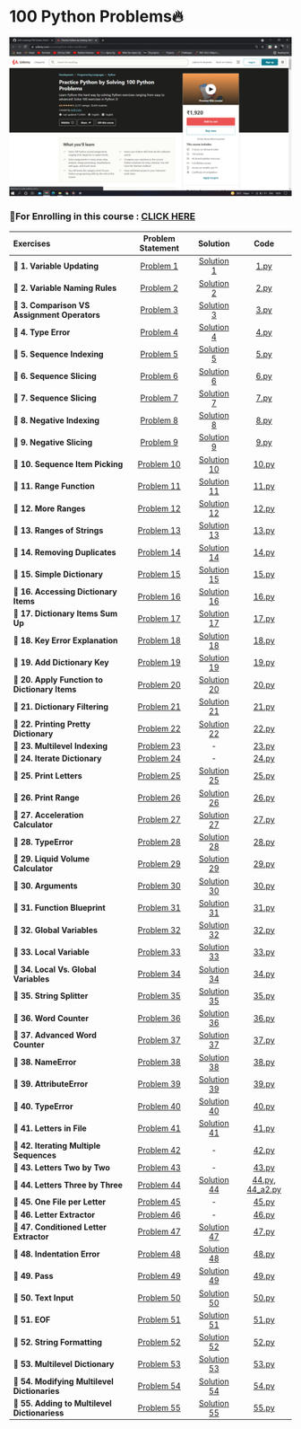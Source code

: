 # 100 Python Problems🔥

<img src="https://github.com/kishanrajput23/Self-Learning/blob/main/100%20Python%20Problems/Udemy%20Course.png" alt="">

### 📌For Enrolling in this course : [CLICK HERE](https://www.udemy.com/course/python-video-workbook/)

| Exercises  | Problem Statement |  Solution |  Code  |
| :------- | :-----------: | :-----: | :----: |
| **🔸 1. Variable Updating**  | [Problem 1](https://github.com/kishanrajput23/Self-Learning/blob/main/100%20Python%20Problems/Exercises/Exercise%201/Exercise%201%20-%20Variable%20Updating.html)  |  [Solution 1](https://github.com/kishanrajput23/Self-Learning/blob/main/100%20Python%20Problems/Exercises/Exercise%201/Exercise%201%20Solution.html)  |  [1.py](https://github.com/kishanrajput23/Self-Learning/blob/main/100%20Python%20Problems/Exercises/Exercise%201/1.py)  |
| **🔸 2. Variable Naming Rules**  | [Problem 2](https://github.com/kishanrajput23/Self-Learning/blob/main/100%20Python%20Problems/Exercises/Exercise%202/Exercise%202%20-%20Naming%20Rules.html)  |  [Solution 2](https://github.com/kishanrajput23/Self-Learning/blob/main/100%20Python%20Problems/Exercises/Exercise%202/Exercise%202%20Solution.html)  |  [2.py](https://github.com/kishanrajput23/Self-Learning/blob/main/100%20Python%20Problems/Exercises/Exercise%202/2.py)  |
| **🔸 3. Comparison VS Assignment Operators**  | [Problem 3](https://github.com/kishanrajput23/Self-Learning/blob/main/100%20Python%20Problems/Exercises/Exercise%203/Exercise%203%20-%20Compare%20vs%20Assign.html)  |  [Solution 3](https://github.com/kishanrajput23/Self-Learning/blob/main/100%20Python%20Problems/Exercises/Exercise%203/Exercise%203%20Solution.txt)  |  [3.py](https://github.com/kishanrajput23/Self-Learning/blob/main/100%20Python%20Problems/Exercises/Exercise%203/3.py)  |
| **🔸 4. Type Error**  | [Problem 4](https://github.com/kishanrajput23/Self-Learning/blob/main/100%20Python%20Problems/Exercises/Exercise%204/Exercise%204%20-%20TypeError.html)  |  [Solution 4](https://github.com/kishanrajput23/Self-Learning/blob/main/100%20Python%20Problems/Exercises/Exercise%204/Exercise%204%20Solution.html)  |  [4.py](https://github.com/kishanrajput23/Self-Learning/blob/main/100%20Python%20Problems/Exercises/Exercise%204/4.py)  |
| **🔸 5. Sequence Indexing**  | [Problem 5](https://github.com/kishanrajput23/Self-Learning/blob/main/100%20Python%20Problems/Exercises/Exercise%205/Exercise%205%20-%20Sequence%20Indexing.html)  |  [Solution 5](https://github.com/kishanrajput23/Self-Learning/blob/main/100%20Python%20Problems/Exercises/Exercise%205/Exercise%205%20Solution.html)  |  [5.py](https://github.com/kishanrajput23/Self-Learning/blob/main/100%20Python%20Problems/Exercises/Exercise%205/5.py)  |
| **🔸 6. Sequence Slicing**  | [Problem 6](https://github.com/kishanrajput23/Self-Learning/blob/main/100%20Python%20Problems/Exercises/Exercise%206/Exercise%206%20-%20Sequence%20Slicing.html)  |  [Solution 6](https://github.com/kishanrajput23/Self-Learning/blob/main/100%20Python%20Problems/Exercises/Exercise%206/Exercise%206%20Solution.html)  |  [6.py](https://github.com/kishanrajput23/Self-Learning/blob/main/100%20Python%20Problems/Exercises/Exercise%206/6.py)  |
| **🔸 7. Sequence Slicing**  | [Problem 7](https://github.com/kishanrajput23/Self-Learning/blob/main/100%20Python%20Problems/Exercises/Exercise%207/Exercise%207%20-%20Sequence%20Slicing.html)  |  [Solution 7](https://github.com/kishanrajput23/Self-Learning/blob/main/100%20Python%20Problems/Exercises/Exercise%207/Exercise%207%20Solution.html)  |  [7.py](https://github.com/kishanrajput23/Self-Learning/blob/main/100%20Python%20Problems/Exercises/Exercise%207/7.py)  |
| **🔸 8. Negative Indexing**  | [Problem 8](https://github.com/kishanrajput23/Self-Learning/blob/main/100%20Python%20Problems/Exercises/Exercise%208/Exercise%208%20-%20Negative%20Indexing.html)  |  [Solution 8](https://github.com/kishanrajput23/Self-Learning/blob/main/100%20Python%20Problems/Exercises/Exercise%208/Exercise%208%20Solution.html)  |  [8.py](https://github.com/kishanrajput23/Self-Learning/blob/main/100%20Python%20Problems/Exercises/Exercise%208/8.py)  |
| **🔸 9. Negative Slicing**  | [Problem 9](https://github.com/kishanrajput23/Self-Learning/blob/main/100%20Python%20Problems/Exercises/Exercise%209/Exercise%209%20-%20Negative%20Slicing.html)  |  [Solution 9](https://github.com/kishanrajput23/Self-Learning/blob/main/100%20Python%20Problems/Exercises/Exercise%209/Exercise%209%20Solution.html)  |  [9.py](https://github.com/kishanrajput23/Self-Learning/blob/main/100%20Python%20Problems/Exercises/Exercise%209/9.py)  |
| **🔸 10. Sequence Item Picking**  | [Problem 10](https://github.com/kishanrajput23/Self-Learning/blob/main/100%20Python%20Problems/Exercises/Exercise%2010/Exercise%2010%20-%20Sequence%20Item%20Picking.html)  |  [Solution 10](https://github.com/kishanrajput23/Self-Learning/blob/main/100%20Python%20Problems/Exercises/Exercise%2010/Exercise%2010%20Solution.html)  |  [10.py](https://github.com/kishanrajput23/Self-Learning/blob/main/100%20Python%20Problems/Exercises/Exercise%2010/10.py)  |
| **🔸 11. Range Function**  | [Problem 11](https://github.com/kishanrajput23/Self-Learning/blob/main/100%20Python%20Problems/Exercises/Exercise%2011/Exercise%2011.txt)  |  [Solution 11](https://github.com/kishanrajput23/Self-Learning/blob/main/100%20Python%20Problems/Exercises/Exercise%2011/Exercise%2011%20Solution.html)  |  [11.py](https://github.com/kishanrajput23/Self-Learning/blob/main/100%20Python%20Problems/Exercises/Exercise%2011/11.py)  |
| **🔸 12. More Ranges**  | [Problem 12](https://github.com/kishanrajput23/Self-Learning/blob/main/100%20Python%20Problems/Exercises/Exercise%2012/Exercise%2012%20-%20More%20Ranges.html)  |  [Solution 12](https://github.com/kishanrajput23/Self-Learning/blob/main/100%20Python%20Problems/Exercises/Exercise%2012/Exercise%2012%20Solution.txt)  |  [12.py](https://github.com/kishanrajput23/Self-Learning/blob/main/100%20Python%20Problems/Exercises/Exercise%2012/12.py)  |
| **🔸 13. Ranges of Strings**  | [Problem 13](https://github.com/kishanrajput23/Self-Learning/blob/main/100%20Python%20Problems/Exercises/Exercise%2013/Exercise%2013%20-%20Ranges%20of%20Strings.html)  |  [Solution 13](https://github.com/kishanrajput23/Self-Learning/blob/main/100%20Python%20Problems/Exercises/Exercise%2013/Exercise%2013%20Solution.txt)  |  [13.py](https://github.com/kishanrajput23/Self-Learning/blob/main/100%20Python%20Problems/Exercises/Exercise%2013/13.py)  |
| **🔸 14. Removing Duplicates**  | [Problem 14](https://github.com/kishanrajput23/Self-Learning/blob/main/100%20Python%20Problems/Exercises/Exercise%2014/Exercise%2014%20-%20Removing%20Duplicates.html)  |  [Solution 14](https://github.com/kishanrajput23/Self-Learning/blob/main/100%20Python%20Problems/Exercises/Exercise%2014/Exercise%2014%20Solution.html)  |  [14.py](https://github.com/kishanrajput23/Self-Learning/blob/main/100%20Python%20Problems/Exercises/Exercise%2014/14.py)  |
| **🔸 15. Simple Dictionary**  | [Problem 15](https://github.com/kishanrajput23/Self-Learning/blob/main/100%20Python%20Problems/Exercises/Exercise%2015/Exercise%2015%20-%20Simple%20Dictionary.html)  |  [Solution 15](https://github.com/kishanrajput23/Self-Learning/blob/main/100%20Python%20Problems/Exercises/Exercise%2015/Exercise%2015%20Solution.html)  |  [15.py](https://github.com/kishanrajput23/Self-Learning/blob/main/100%20Python%20Problems/Exercises/Exercise%2015/15.py)  |
| **🔸 16. Accessing Dictionary Items**  | [Problem 16](https://github.com/kishanrajput23/Self-Learning/blob/main/100%20Python%20Problems/Exercises/Exercise%2016/Exercise%2016%20-%20Accessing%20Dictionary%20Items.html)  |  [Solution 16](https://github.com/kishanrajput23/Self-Learning/blob/main/100%20Python%20Problems/Exercises/Exercise%2016/Exercise%2016%20Solution.html)  |  [16.py](https://github.com/kishanrajput23/Self-Learning/blob/main/100%20Python%20Problems/Exercises/Exercise%2016/16.py)  |
| **🔸 17. Dictionary Items Sum Up**  | [Problem 17](https://github.com/kishanrajput23/Self-Learning/blob/main/100%20Python%20Problems/Exercises/Exercise%2017/Exercise%2017%20-%20Dictionary%20Items%20Sum%20Up.html)  |  [Solution 17](https://github.com/kishanrajput23/Self-Learning/blob/main/100%20Python%20Problems/Exercises/Exercise%2017/Exercise%2017%20Solution.html)  |  [17.py](https://github.com/kishanrajput23/Self-Learning/blob/main/100%20Python%20Problems/Exercises/Exercise%2017/17.py)  |
| **🔸 18. Key Error Explanation**  | [Problem 18](https://github.com/kishanrajput23/Self-Learning/blob/main/100%20Python%20Problems/Exercises/Exercise%2018/Exercise%2018.txt)  |  [Solution 18](https://github.com/kishanrajput23/Self-Learning/blob/main/100%20Python%20Problems/Exercises/Exercise%2018/Exercise%2018%20Solution.html)  |  [18.py](https://github.com/kishanrajput23/Self-Learning/blob/main/100%20Python%20Problems/Exercises/Exercise%2018/18.py)  |
| **🔸 19. Add Dictionary Key**  | [Problem 19](https://github.com/kishanrajput23/Self-Learning/blob/main/100%20Python%20Problems/Exercises/Exercise%2019/Exercise%2019%20-%20Add%20Dictionary%20Key.html)  |  [Solution 19](https://github.com/kishanrajput23/Self-Learning/blob/main/100%20Python%20Problems/Exercises/Exercise%2019/Exercise%2019%20Solution.html)  |  [19.py](https://github.com/kishanrajput23/Self-Learning/blob/main/100%20Python%20Problems/Exercises/Exercise%2019/19.py)  |
| **🔸 20. Apply Function to Dictionary Items**  | [Problem 20](https://github.com/kishanrajput23/Self-Learning/blob/main/100%20Python%20Problems/Exercises/Exercise%2020/Exercise%2020%20-%20Apply%20Function%20to%20Dictionary%20Items.html)  |  [Solution 20](https://github.com/kishanrajput23/Self-Learning/blob/main/100%20Python%20Problems/Exercises/Exercise%2020/Exercise%2020%20Solution.html)  |  [20.py](https://github.com/kishanrajput23/Self-Learning/blob/main/100%20Python%20Problems/Exercises/Exercise%2020/20.py)  |
| **🔸 21. Dictionary Filtering**  | [Problem 21](https://github.com/kishanrajput23/Self-Learning/blob/main/100%20Python%20Problems/Exercises/Exercise%2021/Exercise%2021%20-%20Dictionary%20Filtering.html)  |  [Solution 21](https://github.com/kishanrajput23/Self-Learning/blob/main/100%20Python%20Problems/Exercises/Exercise%2021/Exercise%2021%20Solution.html)  |  [21.py](https://github.com/kishanrajput23/Self-Learning/blob/main/100%20Python%20Problems/Exercises/Exercise%2021/21.py)  |
| **🔸 22. Printing Pretty Dictionary**  | [Problem 22](https://github.com/kishanrajput23/Self-Learning/blob/main/100%20Python%20Problems/Exercises/Exercise%2022/Exercise%2022.txt)  |  [Solution 22](https://github.com/kishanrajput23/Self-Learning/blob/main/100%20Python%20Problems/Exercises/Exercise%2022/Exercise%2022%20Solution.html)  |  [22.py](https://github.com/kishanrajput23/Self-Learning/blob/main/100%20Python%20Problems/Exercises/Exercise%2022/22.py)  |
| **🔸 23. Multilevel Indexing**  | [Problem 23](https://github.com/kishanrajput23/Self-Learning/blob/main/100%20Python%20Problems/Exercises/Exercise%2023/Exercise%2023%20-%20Multilevel%20Indexing.html)  |  -  |  [23.py](https://github.com/kishanrajput23/Self-Learning/blob/main/100%20Python%20Problems/Exercises/Exercise%2023/23.py)  |
| **🔸 24. Iterate Dictionary**  | [Problem 24](https://github.com/kishanrajput23/Self-Learning/blob/main/100%20Python%20Problems/Exercises/Exercise%2024/Exercise%2024%20-%20Iterate%20Dictionary.html)  |  -  |  [24.py](https://github.com/kishanrajput23/Self-Learning/blob/main/100%20Python%20Problems/Exercises/Exercise%2024/24.py)  |
| **🔸 25. Print Letters**  | [Problem 25](https://github.com/kishanrajput23/Self-Learning/blob/main/100%20Python%20Problems/Exercises/Exercise%2025/Exercise%2025%20-%20Print%20Letters.txt)  |  [Solution 25](https://github.com/kishanrajput23/Self-Learning/blob/main/100%20Python%20Problems/Exercises/Exercise%2025/Exercise%2025%20Solution.html)  |  [25.py](https://github.com/kishanrajput23/Self-Learning/blob/main/100%20Python%20Problems/Exercises/Exercise%2025/25.py)  |
| **🔸 26. Print Range**  | [Problem 26](https://github.com/kishanrajput23/Self-Learning/blob/main/100%20Python%20Problems/Exercises/Exercise%2026/Exercise%2026%20-%20Print%20Range.html)  |  [Solution 26](https://github.com/kishanrajput23/Self-Learning/blob/main/100%20Python%20Problems/Exercises/Exercise%2026/Exercise%2026%20Solution.html)  |  [26.py](https://github.com/kishanrajput23/Self-Learning/blob/main/100%20Python%20Problems/Exercises/Exercise%2026/26.py)  |
| **🔸 27. Acceleration Calculator**  | [Problem 27](https://github.com/kishanrajput23/Self-Learning/blob/main/100%20Python%20Problems/Exercises/Exercise%2027/Exercise%2027%20-%20Acceleration%20Calculator.html)  |  [Solution 27](https://github.com/kishanrajput23/Self-Learning/blob/main/100%20Python%20Problems/Exercises/Exercise%2027/Exercise%2027%20Solution.html)  |  [27.py](https://github.com/kishanrajput23/Self-Learning/blob/main/100%20Python%20Problems/Exercises/Exercise%2027/27.py)  |
| **🔸 28. TypeError**  | [Problem 28](https://github.com/kishanrajput23/Self-Learning/blob/main/100%20Python%20Problems/Exercises/Exercise%2028/Exercise%2028%20-%20TypeError.html)  |  [Solution 28](https://github.com/kishanrajput23/Self-Learning/blob/main/100%20Python%20Problems/Exercises/Exercise%2028/Exercise%2028%20Solution.html)  |  [28.py](https://github.com/kishanrajput23/Self-Learning/blob/main/100%20Python%20Problems/Exercises/Exercise%2028/28.py)  |
| **🔸 29. Liquid Volume Calculator**  | [Problem 29](https://github.com/kishanrajput23/Self-Learning/blob/main/100%20Python%20Problems/Exercises/Exercise%2029/Exercise%2029%20-%20Liquid%20Volume%20Calculator.html)  |  [Solution 29](https://github.com/kishanrajput23/Self-Learning/blob/main/100%20Python%20Problems/Exercises/Exercise%2029/Exercise%2029%20Solution.txt)  |  [29.py](https://github.com/kishanrajput23/Self-Learning/blob/main/100%20Python%20Problems/Exercises/Exercise%2029/29.py)  |
| **🔸 30. Arguments**  | [Problem 30](https://github.com/kishanrajput23/Self-Learning/blob/main/100%20Python%20Problems/Exercises/Exercise%2030/Exercise%2030%20-%20Arguments.html)  |  [Solution 30](https://github.com/kishanrajput23/Self-Learning/blob/main/100%20Python%20Problems/Exercises/Exercise%2030/Exercise%2030%20Solution.txt)  |  [30.py](https://github.com/kishanrajput23/Self-Learning/blob/main/100%20Python%20Problems/Exercises/Exercise%2030/30.py)  |
| **🔸 31. Function Blueprint**  | [Problem 31](https://github.com/kishanrajput23/Self-Learning/blob/main/100%20Python%20Problems/Exercises/Exercise%2031/Exercise%2031%20-%20Function%20Blueprint.html)  |  [Solution 31](https://github.com/kishanrajput23/Self-Learning/blob/main/100%20Python%20Problems/Exercises/Exercise%2031/Exercise%2031%20Solution.txt)  |  [31.py](https://github.com/kishanrajput23/Self-Learning/blob/main/100%20Python%20Problems/Exercises/Exercise%2031/31.py)  |
| **🔸 32. Global Variables**  | [Problem 32](https://github.com/kishanrajput23/Self-Learning/blob/main/100%20Python%20Problems/Exercises/Exercise%2032/Exercise%2032%20-%20Global%20Variables.html)  |  [Solution 32](https://github.com/kishanrajput23/Self-Learning/blob/main/100%20Python%20Problems/Exercises/Exercise%2032/Exercise%2032%20Solution.html)  |  [32.py](https://github.com/kishanrajput23/Self-Learning/blob/main/100%20Python%20Problems/Exercises/Exercise%2032/32.py)  |
| **🔸 33. Local Variable**  | [Problem 33](https://github.com/kishanrajput23/Self-Learning/blob/main/100%20Python%20Problems/Exercises/Exercise%2033/Exercise%2033%20-%20Local%20Variable.html)  |  [Solution 33](https://github.com/kishanrajput23/Self-Learning/blob/main/100%20Python%20Problems/Exercises/Exercise%2033/Exercise%2033%20Solution.txt)  |  [33.py](https://github.com/kishanrajput23/Self-Learning/blob/main/100%20Python%20Problems/Exercises/Exercise%2033/33.py)  |
| **🔸 34. Local Vs. Global Variables**  | [Problem 34](https://github.com/kishanrajput23/Self-Learning/blob/main/100%20Python%20Problems/Exercises/Exercise%2034/Exercise%2034%20-%20Local%20Vs.%20Global%20Variables.html)  |  [Solution 34](https://github.com/kishanrajput23/Self-Learning/blob/main/100%20Python%20Problems/Exercises/Exercise%2034/Exercise%2034%20Solution.html)  |  [34.py](https://github.com/kishanrajput23/Self-Learning/blob/main/100%20Python%20Problems/Exercises/Exercise%2034/34.py)  |
| **🔸 35. String Splitter**  | [Problem 35](https://github.com/kishanrajput23/Self-Learning/blob/main/100%20Python%20Problems/Exercises/Exercise%2035/Exercise%2035%20-%20String%20Splitter.html)  |  [Solution 35](https://github.com/kishanrajput23/Self-Learning/blob/main/100%20Python%20Problems/Exercises/Exercise%2035/Exercise%2035%20Solution.html)  |  [35.py](https://github.com/kishanrajput23/Self-Learning/blob/main/100%20Python%20Problems/Exercises/Exercise%2035/35.py)  |
| **🔸 36. Word Counter**  | [Problem 36](https://github.com/kishanrajput23/Self-Learning/blob/main/100%20Python%20Problems/Exercises/Exercise%2036/Exercise%2036%20-%20Word%20Counter.html)  |  [Solution 36](https://github.com/kishanrajput23/Self-Learning/blob/main/100%20Python%20Problems/Exercises/Exercise%2036/Exercise%2036%20Solution.html)  |  [36.py](https://github.com/kishanrajput23/Self-Learning/blob/main/100%20Python%20Problems/Exercises/Exercise%2036/36.py)  |
| **🔸 37. Advanced Word Counter**  | [Problem 37](https://github.com/kishanrajput23/Self-Learning/blob/main/100%20Python%20Problems/Exercises/Exercise%2037/Exercise%2037%20-%20Advanced%20Word%20Counter.html)  |  [Solution 37](https://github.com/kishanrajput23/Self-Learning/blob/main/100%20Python%20Problems/Exercises/Exercise%2037/Exercise%2037%20Solution.html)  |  [37.py](https://github.com/kishanrajput23/Self-Learning/blob/main/100%20Python%20Problems/Exercises/Exercise%2037/37.py)  |
| **🔸 38. NameError**  | [Problem 38](https://github.com/kishanrajput23/Self-Learning/blob/main/100%20Python%20Problems/Exercises/Exercise%2038/Exercise%2038%20-%20NameError.html)  |  [Solution 38](https://github.com/kishanrajput23/Self-Learning/blob/main/100%20Python%20Problems/Exercises/Exercise%2038/Exercise%2038%20Solution.html)  |  [38.py](https://github.com/kishanrajput23/Self-Learning/blob/main/100%20Python%20Problems/Exercises/Exercise%2038/38.py)  |
| **🔸 39. AttributeError**  | [Problem 39](https://github.com/kishanrajput23/Self-Learning/blob/main/100%20Python%20Problems/Exercises/Exercise%2039/Exercise%2039%20-%20AttributeError.html)  |  [Solution 39](https://github.com/kishanrajput23/Self-Learning/blob/main/100%20Python%20Problems/Exercises/Exercise%2039/Exercise%2039%20Solution.txt)  |  [39.py](https://github.com/kishanrajput23/Self-Learning/blob/main/100%20Python%20Problems/Exercises/Exercise%2039/39.py)  |
| **🔸 40. TypeError**  | [Problem 40](https://github.com/kishanrajput23/Self-Learning/blob/main/100%20Python%20Problems/Exercises/Exercise%2040/Exercise%2040%20-%20TypeError.html)  |  [Solution 40](https://github.com/kishanrajput23/Self-Learning/blob/main/100%20Python%20Problems/Exercises/Exercise%2040/Exercise%2040%20Solution.html)  |  [40.py](https://github.com/kishanrajput23/Self-Learning/blob/main/100%20Python%20Problems/Exercises/Exercise%2040/40.py)  |
| **🔸 41. Letters in File**  | [Problem 41](https://github.com/kishanrajput23/Self-Learning/blob/main/100%20Python%20Problems/Exercises/Exercise%2041/Exercise%2041%20-%20Letters%20in%20File.html)  |  [Solution 41](https://github.com/kishanrajput23/Self-Learning/blob/main/100%20Python%20Problems/Exercises/Exercise%2041/Exercise%2041%20Solution.html)  |  [41.py](https://github.com/kishanrajput23/Self-Learning/blob/main/100%20Python%20Problems/Exercises/Exercise%2041/41.py)  |
| **🔸 42. Iterating Multiple Sequences**  | [Problem 42](https://github.com/kishanrajput23/Self-Learning/blob/main/100%20Python%20Problems/Exercises/Exercise%2042/Exercise%2042%20-%20Iterating%20Multiple%20Sequences.html)  |  -  |  [42.py](https://github.com/kishanrajput23/Self-Learning/blob/main/100%20Python%20Problems/Exercises/Exercise%2042/42.py)  |
| **🔸 43. Letters Two by Two**  | [Problem 43](https://github.com/kishanrajput23/Self-Learning/blob/main/100%20Python%20Problems/Exercises/Exercise%2043/Exercise%2043%20-%20Letters%20Two%20by%20Two.html)  |  -  |  [43.py](https://github.com/kishanrajput23/Self-Learning/blob/main/100%20Python%20Problems/Exercises/Exercise%2043/43.py)  |
| **🔸 44. Letters Three by Three**  | [Problem 44](https://github.com/kishanrajput23/Self-Learning/blob/main/100%20Python%20Problems/Exercises/Exercise%2044/Exercise%2044%20-%20Letters%20Three%20by%20Three.html)  |  [Solution 44](https://github.com/kishanrajput23/Self-Learning/blob/main/100%20Python%20Problems/Exercises/Exercise%2044/Exercise%2044%20Solution.html)  |  [44.py](https://github.com/kishanrajput23/Self-Learning/blob/main/100%20Python%20Problems/Exercises/Exercise%2044/44.py), [44_a2.py](https://github.com/kishanrajput23/Self-Learning/blob/main/100%20Python%20Problems/Exercises/Exercise%2044/44_a2.py)  |
| **🔸 45. One File per Letter**  | [Problem 45](https://github.com/kishanrajput23/Self-Learning/blob/main/100%20Python%20Problems/Exercises/Exercise%2045/Exercise%2045%20-%20One%20File%20per%20Letter.html)  |  -  |  [45.py](https://github.com/kishanrajput23/Self-Learning/blob/main/100%20Python%20Problems/Exercises/Exercise%2045/45.py)  |
| **🔸 46. Letter Extractor**  | [Problem 46](https://github.com/kishanrajput23/Self-Learning/blob/main/100%20Python%20Problems/Exercises/Exercise%2046/Exercise%2046%20Letter%20Extractor.txt)  |  -  |  [46.py](https://github.com/kishanrajput23/Self-Learning/blob/main/100%20Python%20Problems/Exercises/Exercise%2046/46.py)  |
| **🔸 47. Conditioned Letter Extractor**  | [Problem 47](https://github.com/kishanrajput23/Self-Learning/blob/main/100%20Python%20Problems/Exercises/Exercise%2047/Exercise%2047%20Conditioned%20Letter%20Extractor.txt)  |  [Solution 47](https://github.com/kishanrajput23/Self-Learning/blob/main/100%20Python%20Problems/Exercises/Exercise%2047/Exercise%2047%20Solution.html)  |  [47.py](https://github.com/kishanrajput23/Self-Learning/blob/main/100%20Python%20Problems/Exercises/Exercise%2047/47.py)  |
| **🔸 48. Indentation Error**  | [Problem 48](https://github.com/kishanrajput23/Self-Learning/blob/main/100%20Python%20Problems/Exercises/Exercise%2048/Exercise%2048%20-%20IndentationError.html)  |  [Solution 48](https://github.com/kishanrajput23/Self-Learning/blob/main/100%20Python%20Problems/Exercises/Exercise%2048/Exercise%2048%20Solution.html)  |  [48.py](https://github.com/kishanrajput23/Self-Learning/blob/main/100%20Python%20Problems/Exercises/Exercise%2048/48.py)  |
| **🔸 49. Pass**  | [Problem 49](https://github.com/kishanrajput23/Self-Learning/blob/main/100%20Python%20Problems/Exercises/Exercise%2049/Exercise%2049%20-%20Pass.html)  |  [Solution 49](https://github.com/kishanrajput23/Self-Learning/blob/main/100%20Python%20Problems/Exercises/Exercise%2049/Exercise%2049%20Solution.html)  |  [49.py](https://github.com/kishanrajput23/Self-Learning/blob/main/100%20Python%20Problems/Exercises/Exercise%2049/49.py)  |
| **🔸 50. Text Input**  | [Problem 50](https://github.com/kishanrajput23/Self-Learning/blob/main/100%20Python%20Problems/Exercises/Exercise%2050/Exercise%2050%20-%20Text%20Input.html)  |  [Solution 50](https://github.com/kishanrajput23/Self-Learning/blob/main/100%20Python%20Problems/Exercises/Exercise%2050/Exercise%2050%20Solution.html)  |  [50.py](https://github.com/kishanrajput23/Self-Learning/blob/main/100%20Python%20Problems/Exercises/Exercise%2050/50.py)  |
| **🔸 51. EOF**  | [Problem 51](https://github.com/kishanrajput23/Self-Learning/blob/main/100%20Python%20Problems/Exercises/Exercise%2051/Exercise%2051%20-%20EOF.html)  |  [Solution 51](https://github.com/kishanrajput23/Self-Learning/blob/main/100%20Python%20Problems/Exercises/Exercise%2051/Exercise%2051%20Solution.html)  |  [51.py](https://github.com/kishanrajput23/Self-Learning/blob/main/100%20Python%20Problems/Exercises/Exercise%2051/51.py)  |
| **🔸 52. String Formatting**  | [Problem 52](https://github.com/kishanrajput23/Self-Learning/blob/main/100%20Python%20Problems/Exercises/Exercise%2052/Exercise%2052%20-%20String%20Formatting.html)  |  [Solution 52](https://github.com/kishanrajput23/Self-Learning/blob/main/100%20Python%20Problems/Exercises/Exercise%2052/Exercise%2052%20Solution.html)  |  [52.py](https://github.com/kishanrajput23/Self-Learning/blob/main/100%20Python%20Problems/Exercises/Exercise%2052/52.py)  |
| **🔸 53. Multilevel Dictionary**  | [Problem 53](https://github.com/kishanrajput23/Self-Learning/blob/main/100%20Python%20Problems/Exercises/Exercise%2053/Exercise%2053%20-%20Multilevel%20Dictionary.html)  |  [Solution 53](https://github.com/kishanrajput23/Self-Learning/blob/main/100%20Python%20Problems/Exercises/Exercise%2053/Exercise%2053%20Solution.html)  |  [53.py](https://github.com/kishanrajput23/Self-Learning/blob/main/100%20Python%20Problems/Exercises/Exercise%2053/53.py)  |
| **🔸 54. Modifying Multilevel Dictionaries**  | [Problem 54](https://github.com/kishanrajput23/Self-Learning/blob/main/100%20Python%20Problems/Exercises/Exercise%2054/Exercise%2054%20-%20Modifying%20Multilevel%20Dictionaries.html)  |  [Solution 54](https://github.com/kishanrajput23/Self-Learning/blob/main/100%20Python%20Problems/Exercises/Exercise%2054/Exercise%2054%20Solution.html)  |  [54.py](https://github.com/kishanrajput23/Self-Learning/blob/main/100%20Python%20Problems/Exercises/Exercise%2054/54.py)  |
| **🔸 55. Adding to Multilevel Dictionariess**  | [Problem 55](https://github.com/kishanrajput23/Self-Learning/blob/main/100%20Python%20Problems/Exercises/Exercise%2055/Exercise%2055%20-%20Adding%20to%20Multilevel%20Dictionaries.html)  |  [Solution 55](https://github.com/kishanrajput23/Self-Learning/blob/main/100%20Python%20Problems/Exercises/Exercise%2055/Exercise%2055%20Solution.html)  |  [55.py](https://github.com/kishanrajput23/Self-Learning/blob/main/100%20Python%20Problems/Exercises/Exercise%2055/55.py)  |
